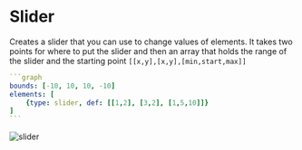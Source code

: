 # Slider

Creates a slider that you can use to change values of elements. It takes two points for where to put the slider and then an array that holds the range of the slider and the starting point `[[x,y],[x,y],[min,start,max]]`

````yaml
```graph
bounds: [-10, 10, 10, -10]
elements: [
	{type: slider, def: [[1,2], [3,2], [1,5,10]]}
]
```
````

![slider](imgs/Slider-graph-1.png)

